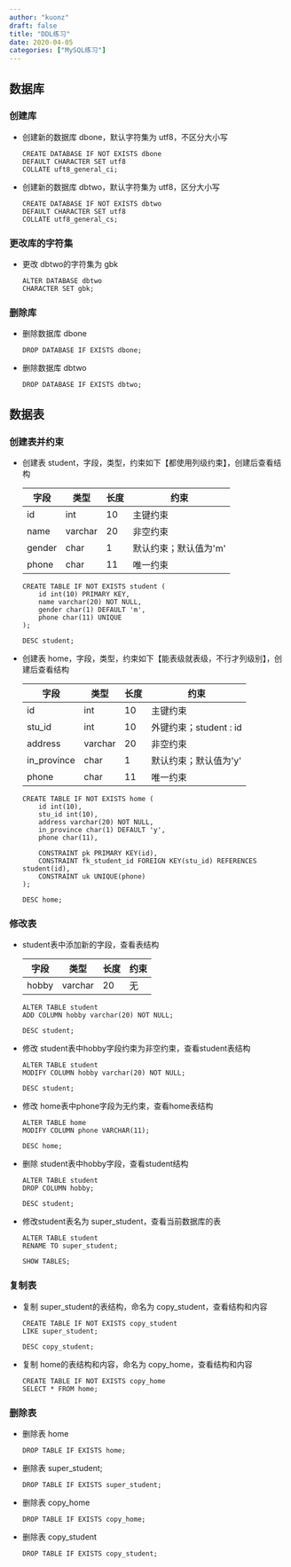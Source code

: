```yaml
---
author: "kuonz"
draft: false
title: "DDL练习"
date: 2020-04-05
categories: ["MySQL练习"]
---
```

  
## 数据库

### 创建库

* 创建新的数据库 dbone，默认字符集为 utf8，不区分大小写

  ```mysql
  CREATE DATABASE IF NOT EXISTS dbone
  DEFAULT CHARACTER SET utf8
  COLLATE uft8_general_ci;
  ```

* 创建新的数据库 dbtwo，默认字符集为 utf8，区分大小写

  ```mysql
  CREATE DATABASE IF NOT EXISTS dbtwo
  DEFAULT CHARACTER SET utf8
  COLLATE utf8_general_cs;
  ```

### 更改库的字符集

* 更改 dbtwo的字符集为 gbk

  ```mysql
  ALTER DATABASE dbtwo
  CHARACTER SET gbk;
  ```

### 删除库

* 删除数据库 dbone

  ```mysql
  DROP DATABASE IF EXISTS dbone;
  ```

* 删除数据库 dbtwo

  ```mysql
  DROP DATABASE IF EXISTS dbtwo;
  ```

  

## 数据表

### 创建表并约束

* 创建表 student，字段，类型，约束如下【都使用列级约束】，创建后查看结构

  | 字段   | 类型    | 长度 | 约束                  |
  | ------ | ------- | ---- | --------------------- |
  | id     | int     | 10   | 主键约束              |
  | name   | varchar | 20   | 非空约束              |
  | gender | char    | 1    | 默认约束；默认值为'm' |
  | phone  | char    | 11   | 唯一约束              |

  ```mysql
  CREATE TABLE IF NOT EXISTS student (
      id int(10) PRIMARY KEY,
      name varchar(20) NOT NULL,
      gender char(1) DEFAULT 'm',
      phone char(11) UNIQUE
  );
  
  DESC student;
  ```

  

* 创建表 home，字段，类型，约束如下【能表级就表级，不行才列级别】，创建后查看结构

  | 字段        | 类型    | 长度 | 约束                   |
  | ----------- | ------- | ---- | ---------------------- |
  | id          | int     | 10   | 主键约束               |
  | stu_id      | int     | 10   | 外键约束；student : id |
  | address     | varchar | 20   | 非空约束               |
  | in_province | char    | 1    | 默认约束；默认值为'y'  |
  | phone       | char    | 11   | 唯一约束               |

  ```mysql
  CREATE TABLE IF NOT EXISTS home (
      id int(10),
      stu_id int(10),
      address varchar(20) NOT NULL,
      in_province char(1) DEFAULT 'y',
      phone char(11),
      
      CONSTRAINT pk PRIMARY KEY(id),
      CONSTRAINT fk_student_id FOREIGN KEY(stu_id) REFERENCES student(id),
      CONSTRAINT uk UNIQUE(phone)
  );
  
  DESC home;
  ```

### 修改表

* student表中添加新的字段，查看表结构

  | 字段  | 类型    | 长度 | 约束 |
  | ----- | ------- | ---- | ---- |
  | hobby | varchar | 20   | 无   |

  ```mysql
  ALTER TABLE student
  ADD COLUMN hobby varchar(20) NOT NULL;
  
  DESC student;
  ```

* 修改 student表中hobby字段约束为非空约束，查看student表结构

  ```mysql
  ALTER TABLE student
  MODIFY COLUMN hobby varchar(20) NOT NULL;
  
  DESC student;
  ```

* 修改 home表中phone字段为无约束，查看home表结构

  ```mysql
  ALTER TABLE home
  MODIFY COLUMN phone VARCHAR(11);
  
  DESC home;
  ```

* 删除 student表中hobby字段，查看student结构

  ```mysql
  ALTER TABLE student
  DROP COLUMN hobby;
  
  DESC student;
  ```

* 修改student表名为 super_student，查看当前数据库的表

  ```mysql
  ALTER TABLE student
  RENAME TO super_student;
  
  SHOW TABLES;
  ```

### 复制表

* 复制 super_student的表结构，命名为 copy_student，查看结构和内容

  ```mysql
  CREATE TABLE IF NOT EXISTS copy_student
  LIKE super_student;
  
  DESC copy_student;
  ```

* 复制 home的表结构和内容，命名为 copy_home，查看结构和内容

  ```mysql
  CREATE TABLE IF NOT EXISTS copy_home
  SELECT * FROM home;
  ```

### 删除表

* 删除表 home

  ```mysql
  DROP TABLE IF EXISTS home;
  ```

* 删除表 super_student;

  ```mysql
  DROP TABLE IF EXISTS super_student;
  ```

* 删除表 copy_home

  ```mysql
  DROP TABLE IF EXISTS copy_home;
  ```

* 删除表 copy_student

  ```mysql
  DROP TABLE IF EXISTS copy_student;
  ```

  